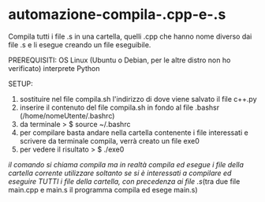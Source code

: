 # automazione-compila-.cpp-e-.s
Compila tutti i file .s in una cartella, quelli .cpp che hanno nome diverso dai file .s e li esegue creando un file eseguibile.

PREREQUISITI:
OS Linux (Ubuntu o Debian, per le altre distro non ho verificato)
interprete Python

SETUP:
1. sostituire nel file compila.sh l'indirizzo di dove viene salvato il file c++.py
2. inserire il contenuto del file compila.sh in fondo al file .bashsr (/home/nomeUtente/.bashrc)
3. da terminale > $ source ~/.bashrc
4. per compilare basta andare nella cartella contenente i file interessati e scrivere da terminale compila, verrà creato un file exe0
5. per vedere il risultato > $ ./exe0

*il comando si chiama compila ma in realtà compila ed esegue i file della cartella corrente*
*utilizzare soltanto se si è interessati a compilare ed eseguire TUTTI i file della cartella, con precedenza ai file .s*(tra due file main.cpp e main.s il programma compila ed esege main.s)
